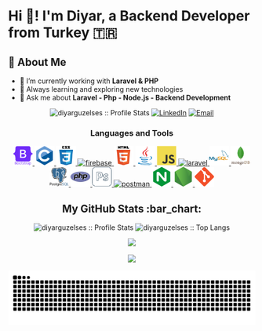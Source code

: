 # Hi 👋! I'm Diyar, a Backend Developer from Turkey 🇹🇷

## 🚀 About Me
- 🔭 I’m currently working with **Laravel & PHP**
- 🌱 Always learning and exploring new technologies
- 💬 Ask me about **Laravel - Php - Node.js - Backend Development**

<p align="center">
<img src="https://komarev.com/ghpvc/?username=diyarguzelses&color=0E06B4" alt="diyarguzelses :: Profile Stats"></a>
<a href="https://www.linkedin.com/in/diyarguzelses/" target="_blank"><img alt="LinkedIn" src="https://img.shields.io/badge/LinkedIn-@diyarguzelses-064E01?style=flat&logo=linkedin"></a>
<a href="mailto:diyarguzelses@gmail.com"><img alt="Email" src="https://img.shields.io/badge/Email-diyarguzelses@gmail.com-470043?style=flat&logo=gmail"></a>
</p>

<h3 align="center">Languages and Tools</h3>
<p align="center"> 
  <a href="https://getbootstrap.com" target="_blank"> 
    <img src="https://raw.githubusercontent.com/devicons/devicon/master/icons/bootstrap/bootstrap-plain-wordmark.svg" alt="bootstrap" width="40" height="40"/> 
  </a> 
  <a href="https://www.cprogramming.com/" target="_blank"> 
    <img src="https://raw.githubusercontent.com/devicons/devicon/master/icons/c/c-original.svg" alt="c" width="40" height="40"/> 
  </a> 
  <a href="https://www.w3schools.com/css/" target="_blank"> 
    <img src="https://raw.githubusercontent.com/devicons/devicon/master/icons/css3/css3-original-wordmark.svg" alt="css3" width="40" height="40"/> 
  </a> 
  <a href="https://firebase.google.com/" target="_blank"> 
    <img src="https://www.vectorlogo.zone/logos/firebase/firebase-icon.svg" alt="firebase" width="40" height="40"/> 
  </a> 
  <a href="https://www.w3.org/html/" target="_blank"> 
    <img src="https://raw.githubusercontent.com/devicons/devicon/master/icons/html5/html5-original-wordmark.svg" alt="html5" width="40" height="40"/> 
  </a> 
  <a href="https://www.java.com" target="_blank"> 
    <img src="https://raw.githubusercontent.com/devicons/devicon/master/icons/java/java-original.svg" alt="java" width="40" height="40"/> 
  </a> 
  <a href="https://developer.mozilla.org/en-US/docs/Web/JavaScript" target="_blank"> 
    <img src="https://raw.githubusercontent.com/devicons/devicon/master/icons/javascript/javascript-original.svg" alt="javascript" width="40" height="40"/> 
  </a> 
  <a href="https://laravel.com/" target="_blank"> 
    <img src="https://laravel.com/img/logomark.min.svg" alt="laravel" width="40" height="40"/> 
  </a> 
  <a href="https://www.mysql.com/" target="_blank"> 
    <img src="https://raw.githubusercontent.com/devicons/devicon/master/icons/mysql/mysql-original-wordmark.svg" alt="mysql" width="40" height="40"/> 
  </a> 
  <a href="https://www.mongodb.com/" target="_blank" rel="noreferrer"> 
    <img src="https://raw.githubusercontent.com/devicons/devicon/master/icons/mongodb/mongodb-original-wordmark.svg" alt="mongodb" width="40" height="40"/> 
  </a> 
  <a href="https://www.postgresql.org/" target="_blank" rel="noreferrer"> 
    <img src="https://raw.githubusercontent.com/devicons/devicon/master/icons/postgresql/postgresql-original-wordmark.svg" alt="postgresql" width="40" height="40"/> 
  </a> 
  <a href="https://www.php.net" target="_blank"> 
    <img src="https://raw.githubusercontent.com/devicons/devicon/master/icons/php/php-original.svg" alt="php" width="40" height="40"/> 
  </a>
  <a href="https://www.photoshop.com/en" target="_blank"> 
    <img src="https://raw.githubusercontent.com/devicons/devicon/master/icons/photoshop/photoshop-line.svg" alt="photoshop" width="40" height="40"/> 
  </a> 
  <a href="https://postman.com" target="_blank" rel="noreferrer"> 
    <img src="https://www.vectorlogo.zone/logos/getpostman/getpostman-icon.svg" alt="postman" width="40" height="40"/> 
  </a>
  <a href="https://www.nginx.com/" target="_blank" rel="noreferrer"> 
    <img src="https://raw.githubusercontent.com/devicons/devicon/master/icons/nginx/nginx-original.svg" alt="nginx" width="40" height="40"/> 
  </a>
  <a href="https://nodejs.org/" target="_blank" rel="noreferrer"> 
    <img src="https://raw.githubusercontent.com/devicons/devicon/master/icons/nodejs/nodejs-original.svg" alt="node.js" width="40" height="40"/> 
  </a>
  
  <a href="https://git-scm.com/" target="_blank" rel="noreferrer"> 
    <img src="https://raw.githubusercontent.com/devicons/devicon/master/icons/git/git-original.svg" alt="git" width="40" height="40"/> 
  </a>
  
</p>





<h2 align="center">My GitHub Stats :bar_chart:</h2>
<p align="center">
  <img src="https://github-readme-stats.vercel.app/api?username=diyarguzelses&show_icons=true&theme=radical&count_private=true" alt="diyarguzelses :: Profile Stats" />
  <img src="https://github-readme-stats.vercel.app/api/top-langs/?username=diyarguzelses&theme=radical&layout=compact&count_private=true" alt="diyarguzelses :: Top Langs" />
</p>
<!---
<div align="center">

[![My Github Activity Graph](https://activity-graph.herokuapp.com/graph?username=diyarguzelses&bg_color=141321&line=fb418c&color=A9FEF7&custom_title=My%20Github%20Activity%20Graph&area=true&hide_border=true&count_private=true)](https://github.com/ashutosh00710/github-readme-activity-graph)
</div>
*/
--->
<p align="center">
  <img src="https://github-profile-trophy.vercel.app/?username=diyarguzelses&theme=tokyonight&no-frame=true&margin-w=10">
</p>  
<p align="center">
  <img src="https://github-readme-activity-graph.vercel.app/graph?username=diyarguzelses&theme=tokyonight&hide_border=true">
</p>  
<div  align="center">
<picture>
  <source media="(prefers-color-scheme: dark)" srcset="https://github.com/diyarguzelses/diyarguzelses/blob/output/github-contribution-grid-snake-dark.svg" />
  <source media="(prefers-color-scheme: light)" srcset="https://github.com/diyarguzelses/diyarguzelses/blob/output/github-contribution-grid-snake.svg" />
  <img alt="github-snake" src="https://github.com/diyarguzelses/diyarguzelses/blob/output/github-contribution-grid-snake.svg" />
</picture>
</div>


